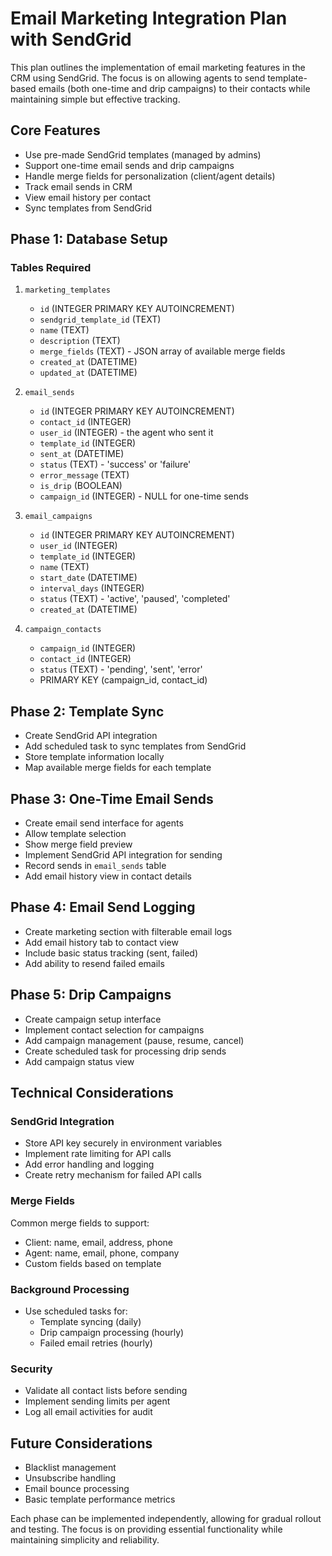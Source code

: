 # Email Marketing Integration Plan with SendGrid

This plan outlines the implementation of email marketing features in the CRM using SendGrid. The focus is on allowing agents to send template-based emails (both one-time and drip campaigns) to their contacts while maintaining simple but effective tracking.

## Core Features
- Use pre-made SendGrid templates (managed by admins)
- Support one-time email sends and drip campaigns
- Handle merge fields for personalization (client/agent details)
- Track email sends in CRM
- View email history per contact
- Sync templates from SendGrid

## Phase 1: Database Setup

### Tables Required

1. `marketing_templates`
   - `id` (INTEGER PRIMARY KEY AUTOINCREMENT)
   - `sendgrid_template_id` (TEXT)
   - `name` (TEXT)
   - `description` (TEXT)
   - `merge_fields` (TEXT) - JSON array of available merge fields
   - `created_at` (DATETIME)
   - `updated_at` (DATETIME)

2. `email_sends`
   - `id` (INTEGER PRIMARY KEY AUTOINCREMENT)
   - `contact_id` (INTEGER)
   - `user_id` (INTEGER) - the agent who sent it
   - `template_id` (INTEGER)
   - `sent_at` (DATETIME)
   - `status` (TEXT) - 'success' or 'failure'
   - `error_message` (TEXT)
   - `is_drip` (BOOLEAN)
   - `campaign_id` (INTEGER) - NULL for one-time sends

3. `email_campaigns`
   - `id` (INTEGER PRIMARY KEY AUTOINCREMENT)
   - `user_id` (INTEGER)
   - `template_id` (INTEGER)
   - `name` (TEXT)
   - `start_date` (DATETIME)
   - `interval_days` (INTEGER)
   - `status` (TEXT) - 'active', 'paused', 'completed'
   - `created_at` (DATETIME)

4. `campaign_contacts`
   - `campaign_id` (INTEGER)
   - `contact_id` (INTEGER)
   - `status` (TEXT) - 'pending', 'sent', 'error'
   - PRIMARY KEY (campaign_id, contact_id)

## Phase 2: Template Sync
- Create SendGrid API integration
- Add scheduled task to sync templates from SendGrid
- Store template information locally
- Map available merge fields for each template

## Phase 3: One-Time Email Sends
- Create email send interface for agents
- Allow template selection
- Show merge field preview
- Implement SendGrid API integration for sending
- Record sends in `email_sends` table
- Add email history view in contact details

## Phase 4: Email Send Logging
- Create marketing section with filterable email logs
- Add email history tab to contact view
- Include basic status tracking (sent, failed)
- Add ability to resend failed emails

## Phase 5: Drip Campaigns
- Create campaign setup interface
- Implement contact selection for campaigns
- Add campaign management (pause, resume, cancel)
- Create scheduled task for processing drip sends
- Add campaign status view

## Technical Considerations

### SendGrid Integration
- Store API key securely in environment variables
- Implement rate limiting for API calls
- Add error handling and logging
- Create retry mechanism for failed API calls

### Merge Fields
Common merge fields to support:
- Client: name, email, address, phone
- Agent: name, email, phone, company
- Custom fields based on template

### Background Processing
- Use scheduled tasks for:
  - Template syncing (daily)
  - Drip campaign processing (hourly)
  - Failed email retries (hourly)

### Security
- Validate all contact lists before sending
- Implement sending limits per agent
- Log all email activities for audit

## Future Considerations
- Blacklist management
- Unsubscribe handling
- Email bounce processing
- Basic template performance metrics

Each phase can be implemented independently, allowing for gradual rollout and testing. The focus is on providing essential functionality while maintaining simplicity and reliability. 